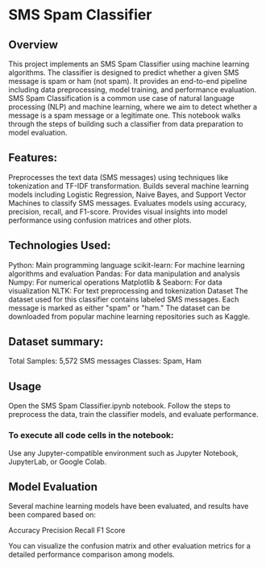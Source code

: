 # SMS Spam Classifier

## Overview
This project implements an SMS Spam Classifier using machine learning algorithms. The classifier is designed to predict whether a given SMS message is spam or ham (not spam). It provides an end-to-end pipeline including data preprocessing, model training, and performance evaluation. SMS Spam Classification is a common use case of natural language processing (NLP) and machine learning, where we aim to detect whether a message is a spam message or a legitimate one. This notebook walks through the steps of building such a classifier from data preparation to model evaluation.

## Features:
Preprocesses the text data (SMS messages) using techniques like tokenization and TF-IDF transformation.
Builds several machine learning models including Logistic Regression, Naive Bayes, and Support Vector Machines to classify SMS messages.
Evaluates models using accuracy, precision, recall, and F1-score.
Provides visual insights into model performance using confusion matrices and other plots.

## Technologies Used:
Python: Main programming language
scikit-learn: For machine learning algorithms and evaluation
Pandas: For data manipulation and analysis
Numpy: For numerical operations
Matplotlib & Seaborn: For data visualization
NLTK: For text preprocessing and tokenization
Dataset
The dataset used for this classifier contains labeled SMS messages. Each message is marked as either "spam" or "ham." The dataset can be downloaded from popular machine learning repositories such as Kaggle.

## Dataset summary:
Total Samples: 5,572 SMS messages
Classes: Spam, Ham

## Usage
Open the SMS Spam Classifier.ipynb notebook.
Follow the steps to preprocess the data, train the classifier models, and evaluate performance.

### To execute all code cells in the notebook:

Use any Jupyter-compatible environment such as Jupyter Notebook, JupyterLab, or Google Colab.

## Model Evaluation
Several machine learning models have been evaluated, and results have been compared based on:

Accuracy
Precision
Recall
F1 Score

You can visualize the confusion matrix and other evaluation metrics for a detailed performance comparison among models.

